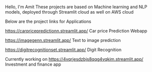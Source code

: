 # 
Hello, I'm Amit 
These projects are based on Machine learning and NLP models, deployed through Streamlit cloud as well on AWS cloud

Below are the project links for Applications
 
 https://carpricepredictionn.streamlit.app/       Car price Prediction Webapp

 https://imagegenn.streamlit.app/                 Text to image prediction 

 https://digitrecognitionset.streamlit.app/       Digit Recognition

 
 Currently working on 
 https://4vqrjesdzbjs8qqg4vqkim.streamlit.app/    Investment and finance app 
